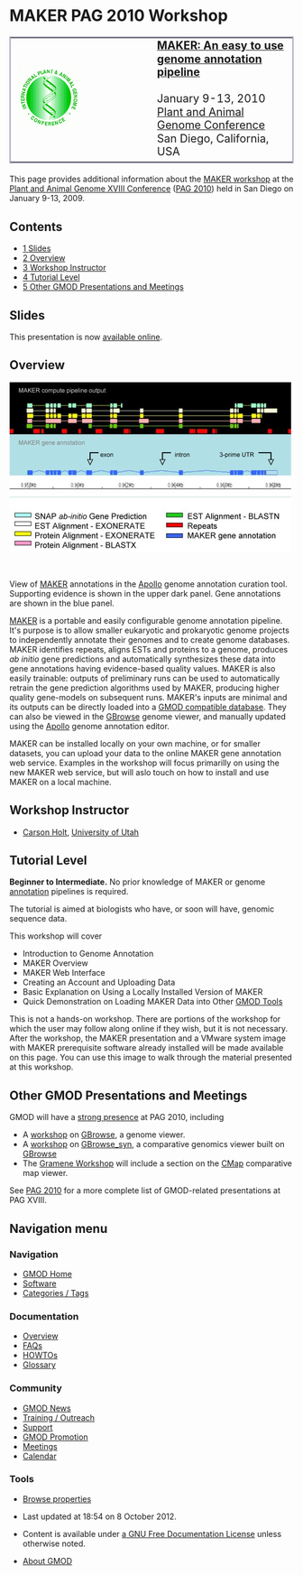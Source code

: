 



<span id="top"></span>




# <span dir="auto">MAKER PAG 2010 Workshop</span>









<table
style="font-size: 140%; vertical-align: middle; border: 2px solid #A6A6BC; line-height: 120%"
data-cellpadding="10">
<colgroup>
<col style="width: 50%" />
<col style="width: 50%" />
</colgroup>
<tbody>
<tr class="odd">
<td><a href="http://www.intl-pag.org/" rel="nofollow"
title="PAG 2009"><img src="https://raw.githubusercontent.com/GMOD/gmod.github.io/main/mediawiki/images/c/c2/Paglogo.gif"
width="114" height="107" alt="PAG 2009" /></a></td>
<td data-valign="center"><strong><a
href="http://www.intl-pag.org/18/18-maker.html" class="external text"
rel="nofollow">MAKER: An easy to use genome annotation
pipeline</a></strong><br />
<br />
January 9-13, 2010<br />
<a href="http://www.intl-pag.org/" class="external text"
rel="nofollow">Plant and Animal Genome Conference</a><br />
San Diego, California, USA</td>
</tr>
</tbody>
</table>

  
This page provides additional information about the
<a href="http://www.intl-pag.org/18/18-maker.html" class="external text"
rel="nofollow">MAKER workshop</a> at the
<a href="http://www.intl-pag.org/" class="external text"
rel="nofollow">Plant and Animal Genome XVIII Conference</a> ([PAG
2010](PAG_2010 "PAG 2010")) held in San Diego on January 9-13, 2009.

  


## Contents



- [<span class="tocnumber">1</span>
  <span class="toctext">Slides</span>](#Slides)
- [<span class="tocnumber">2</span>
  <span class="toctext">Overview</span>](#Overview)
- [<span class="tocnumber">3</span> <span class="toctext">Workshop
  Instructor</span>](#Workshop_Instructor)
- [<span class="tocnumber">4</span> <span class="toctext">Tutorial
  Level</span>](#Tutorial_Level)
- [<span class="tocnumber">5</span> <span class="toctext">Other GMOD
  Presentations and
  Meetings</span>](#Other_GMOD_Presentations_and_Meetings)



## <span id="Slides" class="mw-headline">Slides</span>

This presentation is now [available
online](File:PAG2010MAKER.pdf "File:PAG2010MAKER.pdf").

## <span id="Overview" class="mw-headline">Overview</span>


<img
src="https://raw.githubusercontent.com/GMOD/gmod.github.io/main/mediawiki/images/f/fb/MAKER_Apollo_view.jpg" class="thumbimage"
width="500" height="301" />


<img
src="../mediawiki/skins/common/images/magnify-clip.png" width="15"
height="11" />



View of [MAKER](MAKER.1 "MAKER") annotations in the
[Apollo](Apollo.1 "Apollo") genome annotation curation tool. Supporting
evidence is shown in the upper dark panel. Gene annotations are shown in
the blue panel.




[MAKER](MAKER.1 "MAKER") is a portable and easily configurable genome
annotation pipeline. It's purpose is to allow smaller eukaryotic and
prokaryotic genome projects to independently annotate their genomes and
to create genome databases. MAKER identifies repeats, aligns ESTs and
proteins to a genome, produces *ab initio* gene predictions and
automatically synthesizes these data into gene annotations having
evidence-based quality values. MAKER is also easily trainable: outputs
of preliminary runs can be used to automatically retrain the gene
prediction algorithms used by MAKER, producing higher quality
gene-models on subsequent runs. MAKER's inputs are minimal and its
outputs can be directly loaded into a
<a href="Chado" class="mw-redirect" title="Chado">GMOD compatible
database</a>. They can also be viewed in the
[GBrowse](GBrowse.1 "GBrowse") genome viewer, and manually updated using
the [Apollo](Apollo.1 "Apollo") genome annotation editor.

MAKER can be installed locally on your own machine, or for smaller
datasets, you can upload your data to the online MAKER gene annotation
web service. Examples in the workshop will focus primarilly on using the
new MAKER web service, but will aslo touch on how to install and use
MAKER on a local machine.

## <span id="Workshop_Instructor" class="mw-headline">Workshop Instructor</span>

- [Carson Holt](User%3ACarsonholt "User%3ACarsonholt"),
  <a href="http://www.utah.edu" class="external text"
  rel="nofollow">University of Utah</a>

## <span id="Tutorial_Level" class="mw-headline">Tutorial Level</span>

**Beginner to Intermediate.** No prior knowledge of MAKER or genome
[annotation](Annotation "Annotation") pipelines is required.

The tutorial is aimed at biologists who have, or soon will have, genomic
sequence data.

This workshop will cover

- Introduction to Genome Annotation
- MAKER Overview
- MAKER Web Interface
- Creating an Account and Uploading Data
- Basic Explanation on Using a Locally Installed Version of MAKER
- Quick Demonstration on Loading MAKER Data into Other [GMOD
  Tools](GMOD_Components "GMOD Components")

This is not a hands-on workshop. There are portions of the workshop for
which the user may follow along online if they wish, but it is not
necessary. After the workshop, the MAKER presentation and a VMware
system image with MAKER prerequisite software already installed will be
made available on this page. You can use this image to walk through the
material presented at this workshop.

  

## <span id="Other_GMOD_Presentations_and_Meetings" class="mw-headline">Other GMOD Presentations and Meetings</span>

GMOD will have a [strong presence](PAG_2010 "PAG 2010") at PAG 2010,
including

- A [workshop](GBrowse_PAG_2010_Workshop "GBrowse PAG 2010 Workshop") on
  [GBrowse](GBrowse.1 "GBrowse"), a genome viewer.
- A
  [workshop](GBrowse_syn_PAG_2010_Workshop "GBrowse syn PAG 2010 Workshop")
  on [GBrowse_syn](GBrowse_syn.1 "GBrowse syn"), a comparative genomics
  viewer built on [GBrowse](GBrowse.1 "GBrowse")
- The <a href="http://www.intl-pag.org/18/18-gramene.html"
  class="external text" rel="nofollow">Gramene Workshop</a> will include
  a section on the [CMap](CMap.1 "CMap") comparative map viewer.

See [PAG 2010](PAG_2010 "PAG 2010") for a more complete list of
GMOD-related presentations at PAG XVIII.








## Navigation menu









### Navigation



- <span id="n-GMOD-Home">[GMOD Home](Main_Page)</span>
- <span id="n-Software">[Software](GMOD_Components)</span>
- <span id="n-Categories-.2F-Tags">[Categories /
  Tags](Categories)</span>




### Documentation



- <span id="n-Overview">[Overview](Overview)</span>
- <span id="n-FAQs">[FAQs](Category%3AFAQ)</span>
- <span id="n-HOWTOs">[HOWTOs](Category%3AHOWTO)</span>
- <span id="n-Glossary">[Glossary](Glossary)</span>




### Community



- <span id="n-GMOD-News">[GMOD News](GMOD_News)</span>
- <span id="n-Training-.2F-Outreach">[Training /
  Outreach](Training_and_Outreach)</span>
- <span id="n-Support">[Support](Support)</span>
- <span id="n-GMOD-Promotion">[GMOD Promotion](GMOD_Promotion)</span>
- <span id="n-Meetings">[Meetings](Meetings)</span>
- <span id="n-Calendar">[Calendar](Calendar)</span>




### Tools

- <span id="t-smwbrowselink"><a href="Special%3ABrowse/MAKER_PAG_2010_Workshop" rel="smw-browse">Browse
  properties</a></span>



- <span id="footer-info-lastmod">Last updated at 18:54 on 8 October
  2012.</span>
<!-- - <span id="footer-info-viewcount">30,183 page views.</span> -->
- <span id="footer-info-copyright">Content is available under
  <a href="http://www.gnu.org/licenses/fdl-1.3.html" class="external"
  rel="nofollow">a GNU Free Documentation License</a> unless otherwise
  noted.</span>

<!-- -->

- <span id="footer-places-about">[About
  GMOD](GMOD%3AAbout "GMOD%3AAbout")</span>

<!-- -->




